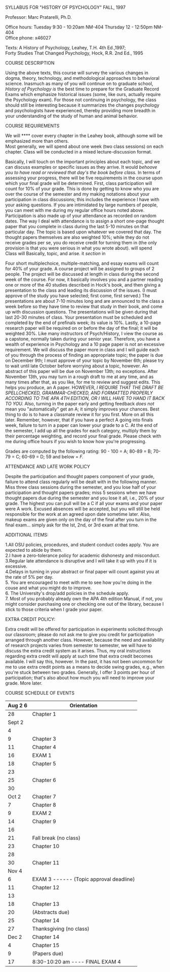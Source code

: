 SYLLABUS FOR "HISTORY OF PSYCHOLOGY" FALL, 1997



 Professor: Marc Pratarelli, Ph.D.

Office hours: Tuesday 9:30 - 10:20am NM-404 Thursday 12 \- 12:50pm NM-404  
Office phone: x46027

Texts: A History of Psychology, Leahey, T.H. 4th Ed.,1997;  
Forty Studies That Changed Psychology, Hock, R.R. 2nd Ed., 1995



 COURSE DESCRIPTION

Using the above texts, this course will survey the various changes in dogma,
theory, technology, and methodological approaches to behavioral science.
Inasmuch as many of you will continue on to graduate school, _History of
Psychology is_ the best time to prepare for the Graduate Record Exams which
emphasize historical issues (some, like ours, actually require the Psychology
exam). For those not continuing in psychology, the class should still be
interesting because it summarizes the changes psychology and psychologists
have experienced, thereby providing more breadth in your understanding of the
study of human and animal behavior.

  

COURSE REQUIREMENTS

We will **** cover every chapter in the Leahey book, although some will be
emphasized more than others.  
Most generally, we will spend about one week (two class sessions) on each
chapter. Class will be conducted in a mixed lecture-discussion format.

Basically, I will touch on the important principles about each topic, and we
can discuss examples or specific issues as they arrive. It would _behoove you
to have read or reviewed that_ _day's_ _the book before class._ In terms of
assessing your progress, there will be five requirements in the course upon
which your final grade will be determined. First, class participation will
count for 10% of your grade. This is done by getting to know who you are over
the course of the semester and my making notations about your participation in
class discussions; this includes the experience I have with your asking
questions. If you are intimidated by large numbers of people, you can meet
with me during my regular office hours noted above. Participation is also made
up of your attendance as recorded on random dates. The way I deal with
attendance is to assign a short one-page thought paper that you complete in
class during the last 5-10 minutes on that particular day. The topic is based
upon whatever we covered that day. The thought papers themselves are also
weighted 10%; while they do not receive grades per se, you do receive credit
for turning them in (the only provision is that you were serious in what you
wrote about). will spend Class will Basically, topic, and arise. it _section_
in



Four short multiplechoice, multiple-matching, and essay exams will count for
40% of your grade. A course project will be assigned to groups of 2 people.
The project will be discussed at length in class during the second week of the
course. For now, it basically involves you and a partner reading one or more
of the 40 studies described in Hock's book, and then giving a presentation to
the class and leading its discussion of the issues. (I must approve of the
study you have selected; first come, first served.) The presentations are
about 7-10 minutes long and are announced to the class a week before so they
have time to review that study in their book, and come up with discussion
questions. The presentations will be given during that last 20-30 minutes of
class. Your presentation must be scheduled and completed by the end of
prefinals week; its value is 10%. Lastly, a 10-page research paper will be
required on or before the day of the final; it will be weighted 30%. Like many
instructors of Psych/History, I view the course as a capstone, normally taken
during your senior year. Therefore, you have a wealth of experience in
Psychology and a 10 page paper is not an excessive requirement. We will
discuss the paper more in class and I will guide each of you through the
process of finding an appropriate topic; the paper is due on December 9th; I
must approve of your topic by November 6th; please try to wait until late
October before worrying about a topic, however. An abstract of this paper will
be due on November 13th; no exceptions. After November 13th, you may turn in a
rough draft to me at any time, and as many times after that, as you like, for
me to review and suggest edits. This helps you produce, an A paper. HOWEVER,
_I_ _REQUIRE THAT THE DRAFT BE SPELLCHECKED, GRAMMAR-CHECKED, AND_ _FORMATTED
PROPERLY ACCORDING TO THE APA 4TH EDITION, OR I WILL_ _HAVE TO HAND IT BACK TO
YOU._ Also, turning in the paper early and getting feedback _does not_ mean
you "automatically" get an A; it simply improves your chances. Best thing to
do is to have a classmate review it for you first. More on all this later.
Remember, however, that if you have a perfect A going into finals week,
failure to turn in a paper can lower your grade to a C. At the end of the
semester, I add up all the grades for each category, multiply them by their
percentage weighting, and record your final grade. Please check with me during
office hours if you wish to know how you're progressing.

Grades are computed by the following rating: 90 - 100 = A; 80-89 = B; 70-79 =
C; 60-69 = D; 59 and below = _F._

  

ATTENDANCE AND LATE WORK POLICY

Despite the participation and thought papers component of your grade, failure
to attend class regularly will be dealt with in the following manner. Miss
three class sessions during the semester, and you lose half of your
participation and thought papers grades; miss 5 sessions when we have thought
papers due during the semester and you lose it all, i.e., 20% of your grade.
The highest you can pull will be a C if all your exams and your paper were A
work. Excused absences will be accepted, but you will still be held
responsible for the work at an agreed upon date sometime later. Also, makeup
exams are given only on the day of the final after you turn in the final
exam... simply ask for the lst, 2nd, or 3rd exam at that time.

ADDITIONAL ITEMS:

1.All OSU policies, procedures, and student conduct codes apply. You are
expected to abide by them.  
2.I have a zero-tolerance policy for academic dishonesty and misconduct.  
3.Regular late attendance is disruptive and I will take it up with you if it
is excessive.  
4.Delays in turning in your abstract or final paper will count against you at
the rate of 5% per day.  
5\. You are encouraged to meet with me to see how you're doing in the couse
and what you might do to improve.  
6\. The University's drop/add policies in the schedule apply.  
7\. Most of you probably already own the APA 4th edition Manual, if not, you
might consider purchasing one or checking one out of the library, because I
stick to those criteria when I grade your paper.





EXTRA CREDIT POLICY:

Extra credit will be offered for participation in experiments solicited
through our classroom; please do not ask me to give you credit for
participation arranged through another class. However, because the need and
availability of research projects varies from semester to semester, we will
have to discuss the extra credit system as it arises. Thus, my oral
instructions regarding extra credit will apply at such time that extra credit
becomes available. I will say this, however. In the past, it has not been
uncommon for me to use extra credit points as a means to decide swing grades,
e.g., when you're stuck between two grades. Generally, I offer 3 points per
hour of participation; that's also about how much you will need to improve
your grade. More later.

COURSE SCHEDULE OF EVENTS

Aug 2 6 | Orientation  
---|---  
28  | Chapter 1  
Sept 2 |  
4 |  
9 | Chapter 3  
11 | Chapter 4  
16 | EXAM 1  
18 | Chapter 5  
23 |  
25 | Chapter 6  
30 |  
Oct 2 | Chapter 7  
7 | Chapter 8  
9 | EXAM 2  
14 | Chapter 9  
16 |  
21 | Fall break (no class)  
23 | Chapter 10  
28 |  
30 | Chapter 11  
Nov 4 |  
6 | EXAM 3 ------ (Topic approval deadline)  
11 | Chapter 12  
13 |  
18 | Chapter 13  
20 | (Abstracts due)  
25 | Chapter 14  
27 | Thanksgiving (no class)  
Dec 2 | Chapter 14  
4 | Chapter 15  
9 | (Papers due)  
17 |   8:30-10:20 am ---- FINAL EXAM 4  
  
  

